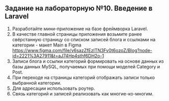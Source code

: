 ## Задание на лабораторную №10. Введение в Laravel

1. Разработайте мини-приложение на базе фреймворка Laravel.
2. В качестве главной страницы приложения возьмите ранее свёрстанную страницу со списком записей блога и ссылками на категории - макет Main в Figma https://www.figma.com/file/v6sazZfEzITN3Fv0t6ozoZ/Blog?node-id=2221%3A27911&t=aJ74Hp4sthf6DH2o-1 
3. Записи блога и ссылки категорий формировать на основе данных из базы данных MySQL, получаемых при помощи моделей Category и Post.
4. При переходе на страницы категорий отображать записи только выбранной категории. 
5. Для адресации использовать роутер.
6. Связь категорий и записей реализовать как многие-ко-многим.
